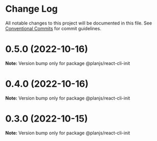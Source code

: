 # Change Log

All notable changes to this project will be documented in this file.
See [Conventional Commits](https://conventionalcommits.org) for commit guidelines.

# 0.5.0 (2022-10-16)

**Note:** Version bump only for package @planjs/react-cli-init

# 0.4.0 (2022-10-16)

**Note:** Version bump only for package @planjs/react-cli-init

# 0.3.0 (2022-10-15)

**Note:** Version bump only for package @planjs/react-cli-init
